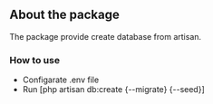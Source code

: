 ## About the package

The package provide create database from artisan.

### How to use
- Configarate .env file
- Run [php artisan db:create {--migrate} {--seed}]

